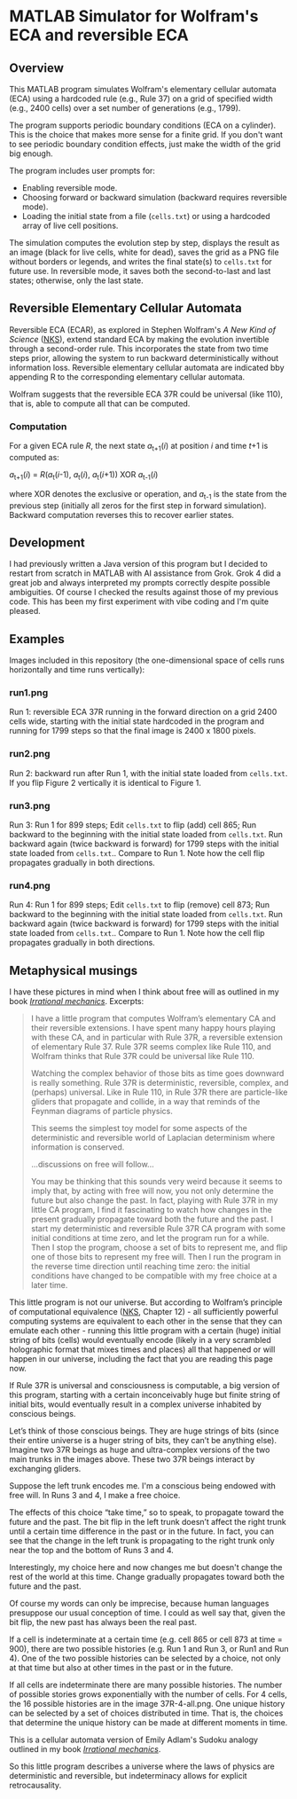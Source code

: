 # MATLAB Simulator for Wolfram's ECA and reversible ECA

## Overview

This MATLAB program simulates Wolfram's elementary cellular automata (ECA) using a hardcoded rule (e.g., Rule 37) on a grid of specified width (e.g., 2400 cells) over a set number of generations (e.g., 1799).

The program supports periodic boundary conditions (ECA on a cylinder). This is the choice that makes more sense for a finite grid. If you don't want to see periodic boundary condition effects, just make the width of the grid big enough.

The program includes user prompts for:

- Enabling reversible mode.
- Choosing forward or backward simulation (backward requires reversible mode).
- Loading the initial state from a file (`cells.txt`) or using a hardcoded array of live cell positions.

The simulation computes the evolution step by step, displays the result as an image (black for live cells, white for dead), saves the grid as a PNG file without borders or legends, and writes the final state(s) to `cells.txt` for future use. In reversible mode, it saves both the second-to-last and last states; otherwise, only the last state.

## Reversible Elementary Cellular Automata

Reversible ECA (ECAR), as explored in Stephen Wolfram's *A New Kind of Science* ([NKS](https://www.wolframscience.com/nks/)), extend standard ECA by making the evolution invertible through a second-order rule. This incorporates the state from two time steps prior, allowing the system to run backward deterministically without information loss. Reversible elementary cellular automata are indicated bby appending R to the corresponding elementary cellular automata.

Wolfram suggests that the reversible ECA 37R could be universal (like 110), that is, able to compute all that can be computed.

### Computation

For a given ECA rule _R_, the next state _a_<sub>t+1</sub>(_i_) at position _i_ and time _t_+1 is computed as:

_a_<sub>t+1</sub>(_i_) = _R_(_a_<sub>t</sub>(_i_-1), _a_<sub>t</sub>(_i_), _a_<sub>t</sub>(_i_+1)) XOR _a_<sub>t-1</sub>(_i_)

where XOR denotes the exclusive or operation, and _a_<sub>t-1</sub> is the state from the previous step (initially all zeros for the first step in forward simulation). Backward computation reverses this to recover earlier states.

## Development

I had previously written a Java version of this program but I decided to restart from scratch in MATLAB with AI assistance from Grok. Grok 4 did a great job and always interpreted my prompts correctly despite possible ambiguities. Of course I checked the results against those of my previous code. This has been my first experiment with vibe coding and I'm quite pleased.

## Examples

Images included in this repository (the one-dimensional space of cells runs horizontally and time runs vertically):

### run1.png

Run 1: reversible ECA 37R running in the forward direction on a grid 2400 cells wide, starting with the initial state hardcoded in the program and running for 1799 steps so that the final image is 2400 x 1800 pixels.

### run2.png

Run 2: backward run after Run 1, with the initial state loaded from `cells.txt`. If you flip Figure 2 vertically it is identical to Figure 1.

### run3.png

Run 3: Run 1 for 899 steps; Edit `cells.txt` to flip (add) cell 865; Run backward to the beginning with the initial state loaded from `cells.txt`. Run backward again (twice backward is forward) for 1799 steps with the initial state loaded from `cells.txt`.. Compare to Run 1. Note how the cell flip propagates gradually in both directions.

### run4.png

Run 4: Run 1 for 899 steps; Edit `cells.txt` to flip (remove) cell 873; Run backward to the beginning with the initial state loaded from `cells.txt`. Run backward again (twice backward is forward) for 1799 steps with the initial state loaded from `cells.txt`.. Compare to Run 1. Note how the cell flip propagates gradually in both directions.

## Metaphysical musings

I have these pictures in mind when I think about free will as outlined in my book [*Irrational mechanics*](https://www.turingchurch.com/p/irrational-mechanics). Excerpts:

> I have a little program that computes Wolfram’s elementary CA and their reversible extensions. I have spent many happy hours playing with these CA, and in particular with Rule 37R, a reversible extension of elementary Rule 37. Rule 37R seems complex like Rule 110, and Wolfram thinks that Rule 37R could be universal like Rule 110.
> 
> Watching the complex behavior of those bits as time goes downward is really something. Rule 37R is deterministic, reversible, complex, and (perhaps) universal. Like in Rule 110, in Rule 37R there are particle-like gliders that propagate and collide, in a way that reminds of the Feynman diagrams of particle physics.
> 
> This seems the simplest toy model for some aspects of the deterministic and reversible world of Laplacian determinism where information is conserved.
> 
> ...discussions on free will follow...
> 
> You may be thinking that this sounds very weird because it seems to imply that, by acting with free will now, you not only determine the future but also change the past. In fact, playing with Rule 37R in my little CA program, I find it fascinating to watch how changes in the present gradually propagate toward both the future and the past. I start my deterministic and reversible Rule 37R CA program with some initial conditions at time zero, and let the program run for a while. Then I stop the program, choose a set of bits to represent me, and flip one of those bits to represent my free will. Then I run the program in the reverse time direction until reaching time zero: the initial conditions have changed to be compatible with my free choice at a later time.

This little program is not our universe. But according to Wolfram’s principle of computational equivalence ([NKS](https://www.wolframscience.com/nks/), Chapter 12) - all sufficiently powerful computing systems are equivalent to each other in the sense that they can emulate each other - running this little program with a certain (huge) initial string of bits (cells) would eventually encode (likely in a very scrambled holographic format that mixes times and places) all that happened or will happen in our universe, including the fact that you are reading this page now.

If Rule 37R is universal and consciousness is computable, a big version of this program, starting with a certain inconceivably huge but finite string of initial bits, would eventually result in a complex universe inhabited by conscious beings.

Let’s think of those conscious beings. They are huge strings of bits (since their entire universe is a huger string of bits, they can’t be anything else). Imagine two 37R beings as huge and ultra-complex versions of the two main trunks in the images above. These two 37R beings interact by exchanging gliders.

Suppose the left trunk encodes me. I'm a conscious being endowed with free will. In Runs 3 and 4, I make a free choice.

The effects of this choice “take time,” so to speak, to propagate toward the future and the past. The bit flip in the left trunk doesn’t affect the right trunk until a certain time difference in the past or in the future. In fact, you can see that the change in the left trunk is propagating to the right trunk only near the top and the bottom of Runs 3 and 4.

Interestingly, my choice here and now changes me but doesn't change the rest of the world at this time. Change gradually propagates toward both the future and the past.

Of course my words can only be imprecise, because human languages presuppose our usual conception of time. I could as well say that, given the bit flip, the new past has always been the real past.

If a cell is indeterminate at a certain time (e.g. cell 865 or cell 873 at time = 900), there are two possible histories (e.g. Run 1 and Run 3, or Run1 and Run 4). One of the two possible histories can be selected by a choice, not only at that time but also at other times in the past or in the future.

If all cells are indeterminate there are many possible histories. The number of possible stories grows exponentially with the number of cells. For 4 cells, the 16 possible histories are in the image 37R-4-all.png. One unique history can be selected by a set of choices distributed in time. That is, the choices that determine the unique history can be made at different moments in time.

This is a cellular automata version of Emily Adlam's Sudoku analogy outlined in my book [*Irrational mechanics*](https://www.turingchurch.com/p/irrational-mechanics).

So this little program describes a universe where the laws of physics are deterministic and reversible, but indeterminacy allows for explicit retrocausality.